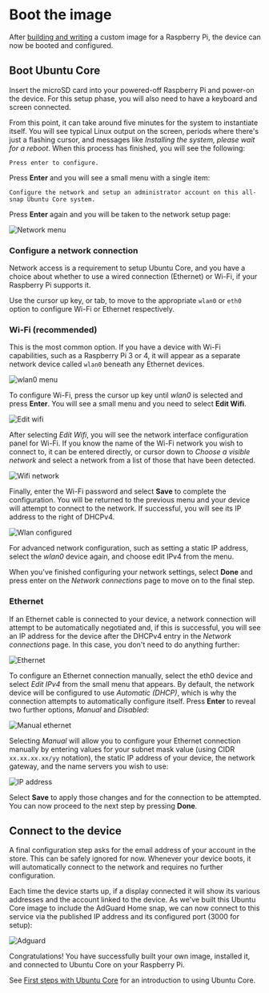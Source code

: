 # Boot the image

After [building and writing](/tutorials/get-started/build-your-first-image/build-the-image) a custom image for a Raspberry Pi, the device can now be booted and configured.

## Boot Ubuntu Core

Insert the microSD card into your powered-off Raspberry Pi and power-on the device. For this setup phase, you will also need to have a keyboard and screen connected.

From this point, it can take around five minutes for the system to instantiate itself. You will see typical Linux output on the screen, periods where there's just a flashing cursor, and messages like _Installing the system, please wait for a reboot_.  When this process has finished, you will see the following:

`Press enter to configure.`

Press **Enter** and you will see a small menu with a single item:

`Configure the network and setup an administrator account on this all-snap Ubuntu Core system.`

Press **Enter** again and you will be taken to the network setup page:

![Network menu](https://assets.ubuntu.com/v1/8db3caab-image.png)

###  Configure a network connection

Network access is a requirement to setup Ubuntu Core, and you have a choice about whether to use a wired connection (Ethernet) or Wi-Fi, if your Raspberry Pi supports it.

Use the cursor up key, or tab, to move to the appropriate `wlan0` or `eth0` option to configure Wi-Fi or Ethernet respectively.

### Wi-Fi (recommended)

This is the most common option. If you have a device with Wi-Fi capabilities, such as a Raspberry Pi 3 or 4, it will appear as a separate network device called `wlan0` beneath any Ethernet devices.

![wlan0 menu](https://assets.ubuntu.com/v1/3765991b-image%20(1).png)

To configure Wi-Fi, press the cursor up key until  _wlan0_ is selected and press **Enter**. You will see a small menu and you need to select **Edit Wifi**.

![Edit wifi](https://assets.ubuntu.com/v1/f4889452-image%20(2).png)

After selecting _Edit Wifi_, you will see the network interface configuration panel for Wi-Fi. If you know the name of the Wi-Fi network you wish to connect to, it can be entered directly, or cursor down to _Choose a visible network_ and select a network from a list of those that have been detected.

![Wifi network](https://assets.ubuntu.com/v1/bf6ddac7-image%20(3).png)

Finally, enter the Wi-Fi password and select **Save** to complete the configuration. You will be returned to the previous menu and your device will attempt to connect to the network. If successful, you will see its IP address to the right of DHCPv4.

![Wlan configured](https://assets.ubuntu.com/v1/9a7c81a5-image%20(4).png)

For advanced network configuration, such as setting a static IP address, select the _wlan0_ device again, and choose edit IPv4 from the menu.

When you've finished configuring your network settings, select **Done** and press enter on the _Network connections_ page to move on to the final step.

### Ethernet

If an Ethernet cable is connected to your device, a network connection will attempt to be automatically negotiated and, if this is successful, you will see an IP address for the device after the DHCPv4 entry in the _Network connections_ page. In this case, you don't need to do anything further:

![Ethernet](https://assets.ubuntu.com/v1/74586cbe-image%20(5).png)

To configure an Ethernet connection manually, select the eth0 device and select _Edit IPv4_ from the small menu that appears. By default, the network device will be configured to use _Automatic (DHCP)_, which is why the connection attempts to automatically configure itself. Press **Enter** to reveal two further options, _Manual_ and _Disabled_:

![Manual ethernet](https://assets.ubuntu.com/v1/01acc192-image%20(6).png)

Selecting _Manual_ will allow you to configure your Ethernet connection manually by entering values for your subnet mask value (using CIDR `xx.xx.xx.xx/yy` notation), the static IP address of your device, the network gateway, and the name servers you wish to use:

![IP address](https://assets.ubuntu.com/v1/ad78cf8a-image%20(7).png)

Select **Save** to apply those changes and for the connection to be attempted. You can now proceed to the next step by pressing **Done**.

## Connect to the device

A final configuration step asks for the email address of your account in the store. This can be safely ignored for now. Whenever your device boots, it will automatically connect to the network and requires no further configuration.

Each time the device starts up, if a display connected it will show its various addresses and the account linked to the device. As we've built this Ubuntu Core image to include the AdGuard Home snap, we can now connect to this service via the published IP address and its configured port (3000 for setup):

![Adguard](https://assets.ubuntu.com/v1/00814dcd-image.jpg)

Congratulations! You have successfully built your own image, installed it, and connected to Ubuntu Core on your Raspberry Pi.

See [First steps with Ubuntu Core](/how-to-guides/using-ubuntu-core) for an introduction to using Ubuntu Core.

